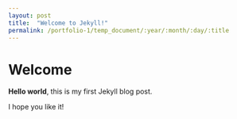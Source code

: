 ```yaml
---
layout: post
title:  "Welcome to Jekyll!"
permalink: /portfolio-1/temp_document/:year/:month/:day/:title
---
```


# Welcome

**Hello world**, this is my first Jekyll blog post.

I hope you like it!